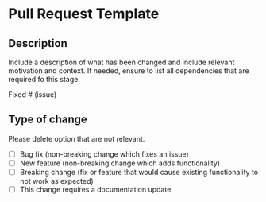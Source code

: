 # Pull Request Template

## Description

Include a description of what has been changed and include relevant motivation and context.
If needed, ensure to list all dependencies that are required fo this stage.

Fixed # (issue)

## Type of change

Please delete option that are not relevant.

- [ ] Bug fix (non-breaking change which fixes an issue)
- [ ] New feature (non-breaking change which adds functionality)
- [ ] Breaking change (fix or feature that would cause existing functionality to not work as expected)
- [ ] This change requires a documentation update
